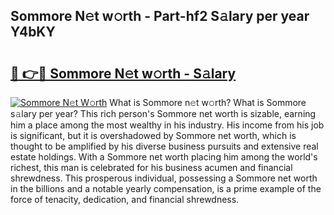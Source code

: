 ## Sommore N𝚎t w𝚘rth - Part-hf2 S𝚊lary per year Y4bKY

# <h2><a href="http://gc2eur.nevu.top/?p=Sommore">🔗 👉🔴 Sommore N𝚎t w𝚘rth - S𝚊lary</a></h2>

[![Sommore N𝚎t W𝚘rth](https://i.imgur.com/Oavwk0R.jpeg)](http://gc2eur.nevu.top/?p=Sommore)
What is Sommore n𝚎t w𝚘rth? What is Sommore s𝚊lary per year?
This rich person's Sommore net worth is sizable, earning him a place among the most wealthy in his industry. His income from his job is significant, but it is overshadowed by Sommore net worth, which is thought to be amplified by his diverse business pursuits and extensive real estate holdings. With a Sommore net worth placing him among the world's richest, this man is celebrated for his business acumen and financial shrewdness. This prosperous individual, possessing a Sommore net worth in the billions and a notable yearly compensation, is a prime example of the force of tenacity, dedication, and financial shrewdness.
